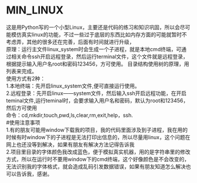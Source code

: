 # MIN_LINUX  
这是用Python写的一个小型Linux，主要还是代码的练习和知识巩固，所以会尽可能模仿真实linux的功能，不过一些过于底层的东西比如内存方面的可能就暂时不考虑弄，其他的很多还在完善，后面有时间就进行升级，  
原理：运行主文件linux_system时会生成一个子进程，就是本地cmd终端，可通过相关命令ssh开启远程登录，然后运行terminal文件，这个文件就是远程登录，根据提示输入用户名root和密码123456，方可使用。 目录结构使用树的原理，用列表来完成。  
使用方式有2种：  
1.本地终端：先开启linux_system文件,便可直接运行使用。  
2.远程登录：先开启linux——system文件，然后输入ssh开启远程功能，在开启teminal文件,运行teminal时，会要求输入用户名和密码，默认为root和123456，然后方可使用  
命令：cd,mkdir,touch,pwd,ls,clear,rm,exit,help，ssh.  
#使用注意事项  
1.有的朋友可能用window下载我的项目，我的代码里面涉及到子进程，我在用的时候有时window下的子进程是无法打印出信息的，所以尽量用linux，这个问题在网上也还没等到解决，如果有朋友有解决方法记得告诉我   
2.项目里目录的字体颜色我改成蓝色，便于模拟真实机器，用的是字符串里的修改方式，所以在运行时不要用window下的cmd终端，这个好像颜色是不会改变的，无法识别我的字体格式，就会造成乱码引发数据错误，如果有朋友知道怎么解决也可以告诉我，感谢。  
